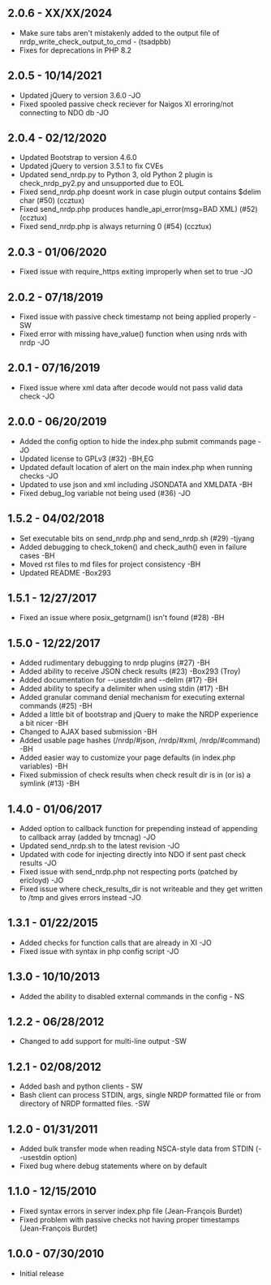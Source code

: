 2.0.6 - XX/XX/2024
------------------
- Make sure tabs aren't mistakenly added to the output file of nrdp_write_check_output_to_cmd - (tsadpbb)
- Fixes for deprecations in PHP 8.2

2.0.5 - 10/14/2021
------------------
- Updated jQuery to version 3.6.0 -JO
- Fixed spooled passive check reciever for Naigos XI erroring/not connecting to NDO db -JO

2.0.4 - 02/12/2020
------------------
- Updated Bootstrap to version 4.6.0
- Updated jQuery to version 3.5.1 to fix CVEs
- Updated send_nrdp.py to Python 3, old Python 2 plugin is check_nrdp_py2.py and unsupported due to EOL
- Fixed send_nrdp.php doesnt work in case plugin output contains $delim char (#50) (ccztux)
- Fixed send_nrdp.php produces handle_api_error(msg=BAD XML) (#52) (ccztux)
- Fixed send_nrdp.php is always returning 0 (#54) (ccztux)

2.0.3 - 01/06/2020
------------------
- Fixed issue with require_https exiting improperly when set to true -JO

2.0.2 - 07/18/2019
------------------
- Fixed issue with passive check timestamp not being applied properly -SW
- Fixed error with missing have_value() function when using nrds with nrdp -JO

2.0.1 - 07/16/2019
------------------
- Fixed issue where xml data after decode would not pass valid data check -JO

2.0.0 - 06/20/2019
------------------
- Added the config option to hide the index.php submit commands page -JO
- Updated license to GPLv3 (#32) -BH,EG
- Updated default location of alert on the main index.php when running checks -JO
- Updated to use json and xml including JSONDATA and XMLDATA -BH
- Fixed debug_log variable not being used (#36) -JO

1.5.2 - 04/02/2018
------------------
- Set executable bits on send_nrdp.php and send_nrdp.sh (#29) -tjyang
- Added debugging to check_token() and check_auth() even in failure cases -BH
- Moved rst files to md files for project consistency -BH
- Updated README -Box293

1.5.1 - 12/27/2017
------------------
- Fixed an issue where posix_getgrnam() isn't found (#28) -BH

1.5.0 - 12/22/2017
------------------
- Added rudimentary debugging to nrdp plugins (#27) -BH
- Added ability to receive JSON check results (#23) -Box293 (Troy)
- Added documentation for --usestdin and --delim (#17) -BH
- Added ability to specify a delimiter when using stdin (#17) -BH
- Added granular command denial mechanism for executing external commands (#25) -BH
- Added a little bit of bootstrap and jQuery to make the NRDP experience a bit nicer -BH
- Changed to AJAX based submission -BH
- Added usable page hashes (/nrdp/#json, /nrdp/#xml, /nrdp/#command) -BH
- Added easier way to customize your page defaults (in index.php variables) -BH
- Fixed submission of check results when check result dir is in (or is) a symlink (#13) -BH

1.4.0 - 01/06/2017
------------------
- Added option to callback function for prepending instead of appending to callback array (added by tmcnag) -JO
- Updated send_nrdp.sh to the latest revision -JO
- Updated with code for injecting directly into NDO if sent past check results -JO
- Fixed issue with send_nrdp.php not respecting ports (patched by ericloyd) -JO
- Fixed issue where check_results_dir is not writeable and they get written to /tmp and gives errors instead -JO

1.3.1 - 01/22/2015
------------------
- Added checks for function calls that are already in XI -JO
- Fixed issue with syntax in php config script -JO

1.3.0 - 10/10/2013
------------------
- Added the ability to disabled external commands in the config - NS

1.2.2 - 06/28/2012
------------------
- Changed to add support for multi-line output -SW

1.2.1 - 02/08/2012
------------------
- Added bash and python clients - SW
- Bash client can process STDIN, args, single NRDP formatted file or from directory of NRDP formatted files. -SW

1.2.0 - 01/31/2011
------------------
- Added bulk transfer mode when reading NSCA-style data from STDIN (--usestdin option)
- Fixed bug where debug statements where on by default

1.1.0 - 12/15/2010
------------------
- Fixed syntax errors in server index.php file (Jean-François Burdet)
- Fixed problem with passive checks not having proper timestamps (Jean-François Burdet)

1.0.0 - 07/30/2010
------------------
- Initial release
